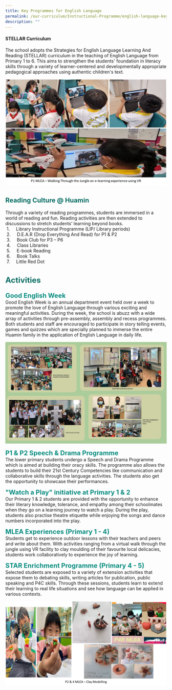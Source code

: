 ```yaml
---
title: Key Programmes for English Language
permalink: /our-curriculum/Instructional-Programme/english-language-key-programmes/
description: ""
---
```


#### **STELLAR Curriculum**

The school adopts the Strategies for English Language Learning And Reading (STELLAR) curriculum in the teaching of English Language from Primary 1 to 6. This aims to strengthen the students' foundation in literacy skills through a variety of learner-centered and developmentally appropriate pedagogical approaches using authentic children's text.

![](/images/P1MLEA.png)


<b style="color:#016C62; font-size:20px; line-height: 3;">Reading Culture @ Huamin</b><br>
Through a variety of reading programmes, students are immersed in a world of reading and fun. Reading activities are then extended to discussions to stretch students’ learning beyond books.   
 1.     Library Instructional Programme (LIP/ Library periods)     
 2.     D.E.A.R (Drop Everything And Read) for P1 & P2  
 3.     Book Club for P3 – P6  
 4.     Class Libraries  
 5.     E-book Reading  
 6.     Book Talks  
 7.     Little Red Dot

<b style="color:#016C62; font-size:24px; line-height: 3;">Activities</b><br>
<b style="color:#038C7F; font-size:20px;">Good English Week</b><br>
Good English Week is an annual department event held over a week to promote the love of English Language through various exciting and meaningful activities. During the week, the school is abuzz with a wide array of activities through pre-assembly, assembly and recess programmes. Both students and staff are encouraged to participate in story telling events, games and quizzes which are specially planned to immerse the entire Huamin family in the application of English Language in daily life.

![](/images/englishactivities.png)


<b style="color:#038C7F; font-size:20px;">P1 & P2 Speech & Drama Programme</b><br>
The lower primary students undergo a Speech and Drama Programme which is aimed at building their oracy skills. The programme also allows the students to build their 21st Century Competencies like communication and collaborative skills through the language activities. The students also get the opportunity to showcase their performances.  

<b style="color:#038C7F; font-size:20px;">"Watch a Play" initiative at Primary 1 & 2</b><br>
Our Primary 1 & 2 students are provided with the opportunity to enhance their literary knowledge, tolerance, and empathy among their schoolmates when they go on a learning journey to watch a play. During the play, students also practise theatre etiquette while enjoying the songs and dance numbers incorporated into the play.

  
<b style="color:#038C7F; font-size:20px;">MLEA Experiences (Primary 1 - 4)</b><br>
Students get to experience outdoor lessons with their teachers and peers and write about them. With activities ranging from a virtual walk through the jungle using VR facility to clay moulding of their favourite local delicacies, students work collaboratively to experience the joy of learning.

<b style="color:#038C7F; font-size:20px;">STAR Enrichment Programme (Primary 4 - 5)</b><br>
Selected students are exposed to a variety of extension activities that expose them to debating skills, writing articles for publication, public speaking and P4C skills. Through these sessions, students learn to extend their learning to real life situations and see how language can be applied in various contexts.

![](/images/ed9.png)